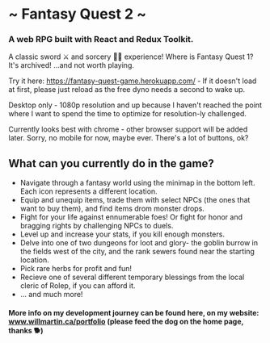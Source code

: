 # ~ Fantasy Quest 2 ~ 
### A web RPG built with React and Redux Toolkit. 

A classic sword ⚔ and sorcery 🧙‍♂️ experience! Where is Fantasy Quest 1? It's archived! ...and not worth playing.

Try it here: https://fantasy-quest-game.herokuapp.com/ - If it doesn't load at first, please just reload as the free dyno needs a second to wake up.

Desktop only - 1080p resolution and up because I haven't reached the point where I want to spend the time to optimize for resolution-ly challenged.  

Currently looks best with chrome - other browser support will be added later. Sorry, no mobile for now, maybe ever. There's a lot of buttons, ok?

## What can you currently do in the game?
* Navigate through a fantasy world using the minimap in the bottom left. Each icon represents a different location. 
* Equip and unequip items, trade them with select NPCs (the ones that want to buy them), and find items drom monster drops. 
* Fight for your life against ennumerable foes! Or fight for honor and bragging rights by challenging NPCs to duels.
* Level up and increase your stats, if you kill enough monsters.
* Delve into one of two dungeons for loot and glory- the goblin burrow in the fields west of the city, and the rank sewers found near the starting location.
* Pick rare herbs for profit and fun! 
* Recieve one of several different temporary blessings from the local cleric of Rolep, if you can afford it.
* ... and much more!

#### More info on my development journey can be found here, on my website: www.willmartin.ca/portfolio (please feed the dog on the home page, thanks 🐕)


